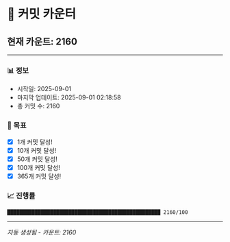 # 🔢 커밋 카운터

## 현재 카운트: 2160

---

### 📊 정보
- 시작일: 2025-09-01
- 마지막 업데이트: 2025-09-01 02:18:58
- 총 커밋 수: 2160

### 🎯 목표
- [x] 1개 커밋 달성!
- [x] 10개 커밋 달성!
- [x] 50개 커밋 달성!
- [x] 100개 커밋 달성!
- [x] 365개 커밋 달성!

### 📈 진행률
```
██████████████████████████████████████████████████ 2160/100
```

---
*자동 생성됨 - 카운트: 2160*

